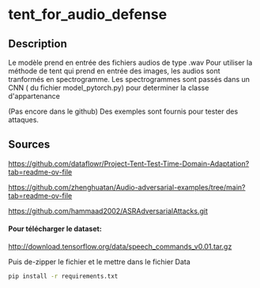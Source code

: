 # tent_for_audio_defense


## Description

Le modèle prend en entrée des fichiers audios de type .wav
Pour utiliser la méthode de tent qui prend en entrée des images, les audios sont tranformés en spectrogramme. Les spectrogrammes sont passés dans un CNN ( du fichier model_pytorch.py) pour determiner la classe d'appartenance

(Pas encore dans le github) Des exemples sont fournis pour tester des attaques.


## Sources
https://github.com/dataflowr/Project-Tent-Test-Time-Domain-Adaptation?tab=readme-ov-file

https://github.com/zhenghuatan/Audio-adversarial-examples/tree/main?tab=readme-ov-file

https://github.com/hammaad2002/ASRAdversarialAttacks.git


#### Pour télécharger le dataset:
http://download.tensorflow.org/data/speech_commands_v0.01.tar.gz

Puis de-zipper le fichier et le mettre dans le fichier Data



```bash
pip install -r requirements.txt